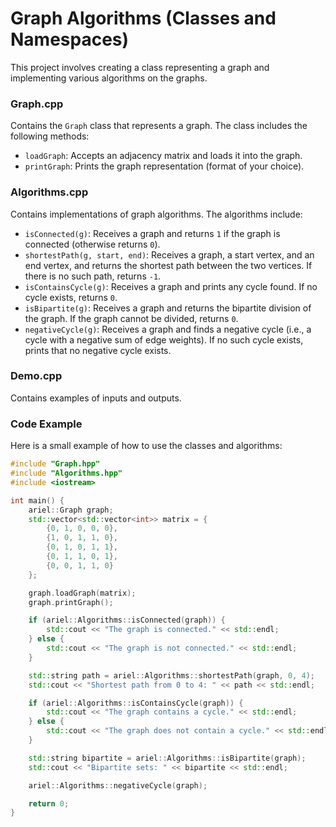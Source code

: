 # Graph Algorithms (Classes and Namespaces)

This project involves creating a class representing a graph and implementing various algorithms on the graphs.

### Graph.cpp

Contains the `Graph` class that represents a graph. The class includes the following methods:

- `loadGraph`: Accepts an adjacency matrix and loads it into the graph.
- `printGraph`: Prints the graph representation (format of your choice).

### Algorithms.cpp

Contains implementations of graph algorithms. The algorithms include:

- `isConnected(g)`: Receives a graph and returns `1` if the graph is connected (otherwise returns `0`).
- `shortestPath(g, start, end)`: Receives a graph, a start vertex, and an end vertex, and returns the shortest path between the two vertices. If there is no such path, returns `-1`.
- `isContainsCycle(g)`: Receives a graph and prints any cycle found. If no cycle exists, returns `0`.
- `isBipartite(g)`: Receives a graph and returns the bipartite division of the graph. If the graph cannot be divided, returns `0`.
- `negativeCycle(g)`: Receives a graph and finds a negative cycle (i.e., a cycle with a negative sum of edge weights). If no such cycle exists, prints that no negative cycle exists.

### Demo.cpp

Contains examples of inputs and outputs.

### Code Example

Here is a small example of how to use the classes and algorithms:

```cpp
#include "Graph.hpp"
#include "Algorithms.hpp"
#include <iostream>

int main() {
    ariel::Graph graph;
    std::vector<std::vector<int>> matrix = {
        {0, 1, 0, 0, 0},
        {1, 0, 1, 1, 0},
        {0, 1, 0, 1, 1},
        {0, 1, 1, 0, 1},
        {0, 0, 1, 1, 0}
    };

    graph.loadGraph(matrix);
    graph.printGraph();

    if (ariel::Algorithms::isConnected(graph)) {
        std::cout << "The graph is connected." << std::endl;
    } else {
        std::cout << "The graph is not connected." << std::endl;
    }

    std::string path = ariel::Algorithms::shortestPath(graph, 0, 4);
    std::cout << "Shortest path from 0 to 4: " << path << std::endl;

    if (ariel::Algorithms::isContainsCycle(graph)) {
        std::cout << "The graph contains a cycle." << std::endl;
    } else {
        std::cout << "The graph does not contain a cycle." << std::endl;
    }

    std::string bipartite = ariel::Algorithms::isBipartite(graph);
    std::cout << "Bipartite sets: " << bipartite << std::endl;

    ariel::Algorithms::negativeCycle(graph);

    return 0;
}
